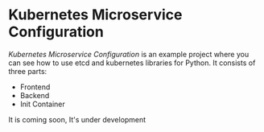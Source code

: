# Kubernetes Microservice Configuration
*Kubernetes Microservice Configuration* is an example project where you can see how to use etcd and kubernetes libraries for Python. It consists
of three parts:
- Frontend
- Backend
- Init Container

It is coming soon, It's under development